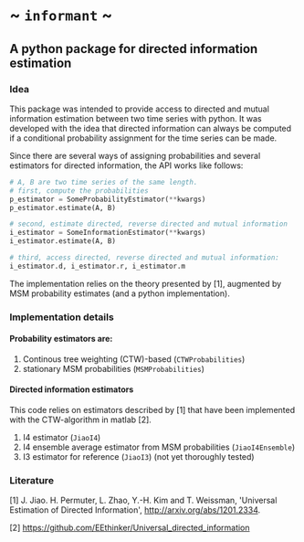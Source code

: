 # ~ `informant` ~
## A python package for directed information estimation
### Idea
This package was intended to provide access to directed and mutual
information estimation between two time series with python. It was
developed with the idea that directed information can always be computed
if a conditional probability assignment for the time series can be made.

Since there are several ways of assigning probabilities and several
estimators for directed information, the API works like follows:
```python
# A, B are two time series of the same length.
# first, compute the probabilities
p_estimator = SomeProbabilityEstimator(**kwargs)
p_estimator.estimate(A, B)

# second, estimate directed, reverse directed and mutual information
i_estimator = SomeInformationEstimator(**kwargs)
i_estimator.estimate(A, B)

# third, access directed, reverse directed and mutual information:
i_estimator.d, i_estimator.r, i_estimator.m
```

The implementation relies on the theory presented by [1], augmented by
MSM probability estimates (and a python implementation).

### Implementation details
#### Probability estimators are:
1) Continous tree weighting (CTW)-based (`CTWProbabilities`)
2) stationary MSM probabilities (`MSMProbabilities`)

#### Directed information estimators
This code relies on estimators described by [1] that have been
implemented with the CTW-algorithm in matlab [2].
1) I4 estimator (`JiaoI4`)
2) I4 ensemble average estimator from MSM probabilities (`JiaoI4Ensemble`)
3) I3 estimator for reference (`JiaoI3`) (not yet thoroughly tested)

### Literature
[1] J. Jiao. H. Permuter, L. Zhao, Y.-H. Kim and T. Weissman, 'Universal
    Estimation of Directed Information',
    http://arxiv.org/abs/1201.2334.

[2] https://github.com/EEthinker/Universal_directed_information
